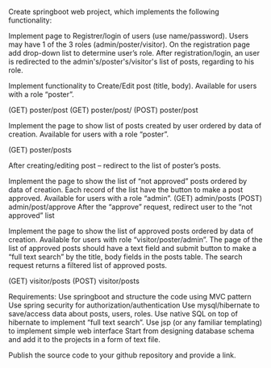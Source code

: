 Create springboot web project, which implements the following functionality:

Implement page to Registrer/login of users (use name/password). Users may have 1 of the 3 roles (admin/poster/visitor). On the registration page add drop-down list to determine user’s role. After registration/login, an user is redirected to the admin's/poster's/visitor's list of posts, regarding to his role.

Implement functionality to Create/Edit post (title, body). Available for users with a role “poster”.

(GET) poster/post (GET) poster/post/ (POST) poster/post

Implement the page to show list of posts created by user ordered by data of creation. Available for users with a role “poster”.

(GET) poster/posts

After creating/editing post – redirect to the list of poster’s posts.

Implement the page to show the list of “not approved” posts ordered by data of creation. Each record of the list have the button to make a post approved. Available for users with a role “admin”.
(GET) admin/posts (POST) admin/post/approve After the “approve” request, redirect user to the “not approved” list

Implement the page to show the list of approved posts ordered by data of creation. Available for users with role “visitor/poster/admin”.
The page of the list of approved posts should have a text field and submit button to make a “full text search” by the title, body fields in the posts table. The search request returns a filtered list of approved posts.

(GET) visitor/posts (POST) visitor/posts

Requirements: Use springboot and structure the code using MVC pattern
Use spring security for authorization/authentication Use mysql/hibernate to save/access data about posts, users, roles. Use native SQL on top of hibernate to implement “full text search”. Use jsp (or any familiar templating) to implement simple web interface Start from designing database schema and add it to the projects in a form of text file.

Publish the source code to your github repository and provide a link.